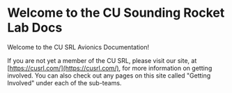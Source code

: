 # Welcome to the CU Sounding Rocket Lab Docs

Welcome to the CU SRL Avionics Documentation!

If you are not yet a member of the CU SRL, please visit our site, at [https://cusrl.com/](https://cusrl.com/), for more information on getting involved. You can also check out any pages on this site called "Getting Involved" under each of the sub-teams.